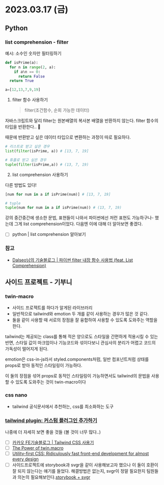 # 2023.03.17 (금)

## Python

### list comprehension - filter

예시: 소수인 숫자만 필터링하기

```py
def isPrime(a):
  for n in range(2, a):
    if a%n == 0:
      return False
  return True

a=[12,13,7,9,19]
```

1. filter 함수 사용하기
   > filter(조건함수, 순회 가능한 데이터)

자바스크립트와 달리 filter는 원본배열의 복사본 배열을 반환하지 않는다.
filter 함수의 타입을 반환한다.. 🤔

때문에 반환받고 싶은 데이터 타입으로 변환하는 과정이 따로 필요하다.

```py
# 리스트로 받고 싶은 경우
list(filter(isPrime, a)) # [13, 7, 19]

# 튜플로 받고 싶은 경우
tuple(filter(isPrime,a)) # (13, 7, 19)
```

2. list comprehension 사용하기

다른 방법도 있다!

```py
[num for num in a if isPrime(num)] # [13, 7, 19]

# tuple
tuple(num for num in a if isPrime(num)) # (13, 7, 19)
```

강의 중간중간에 생소한 문법, 표현들이 나와서 파이썬에선 저런 표현도 가능하구나- 했는데
그게 list comprehension이었다.
다음엔 이에 대해 더 알아보면 좋겠다.

- [ ] python | list comprehension 알아보기

### 참고

- [Dalseo님의 기술블로그 | 파이썬 filter 내장 함수 사용법 (feat. List Comprehension)](https://www.daleseo.com/python-filter/)

## 사이드 프로젝트 - 기부니

### twin-macro

- 사이드 프로젝트를 하다가 알게된 라이브러리
- 일반적으로 tailwind와 emotion 두 개를 같이 사용하는 경우가 많은 것 같다.
- 둘을 같이 사용할 때 서로의 장점을 잘 융합하여 사용할 수 있도록 도와주는 역할을 한다.

tailwind는 제공되는 class를 통해 적은 양으로도 스타일을 간편하게 적용시킬 수 있는 반면, 스타일 값이 마크업이나 기능코드와 섞이다보니 관심사의 분리가 어렵고 코드의 가독성이 떨어지게 된다.

emotion은 css-in-js라서 styled.components처럼, 일반 컴포넌트처럼 상태를 props로 받아 동적인 스타일링이 가능하다.

이 둘의 장점을 섞어 props로 동적인 스타일링이 가능하면서도 tailwind의 문법을 사용할 수 있도록 도와주는 것이 twin-macro이다

### css nano

- tailwind 공식문서에서 추천하는, css를 최소화하는 도구

### [tailwind plugin: 커스텀 플러그인 추가하기](https://fe-developers.kakaoent.com/2022/221013-tailwind-and-design-system/)

나중에 더 자세히 보면 좋을 것들 (볼 것이 너무 많다..)

- [ ] [카카오 FE기술블로그 | Tailwind CSS 사용기](https://fe-developers.kakaoent.com/2022/220303-tailwind-tips/)
- [ ] [The Power of twin.macro](https://dev.to/angelmtztrc/the-powerful-of-twin-macro-5gjn)
- [ ] [Utility-first CSS: Ridiculously fast front-end development for almost every design](https://medium.com/@sascha.wolff/utility-first-css-ridiculously-fast-front-end-development-for-almost-every-design-503130d8fefc)
- [ ] 사이드프로젝트에 storybook과 svgr을 같이 사용해보고자 했으나 이 둘이 호환이 잘 되지 않는다는 얘기를 들었다. 해결방법은 없는지, svgr이 정말 필요한지 팀원들과 의논의 필요해보인다.[storybook + svgr](https://blog.devgenius.io/react-vite-tailwind-css-twin-macro-storybook-svg-imports-as-react-component-6b44d5e2641)
